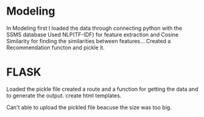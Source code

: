 # Modeling
In Modeling first I loaded the data through connecting python with the SSMS database 
Used NLP(TF-IDF) for feature extraction and Cosine Similarity for finding the similarities between features...
Created a Recommendation functon and pickle it.

# FLASK
Loaded the pickle file 
created a route and a function for getting the data and to generate the output.
create html templates.

Can't able to upload the pickled file beacuse the size was too big. 
